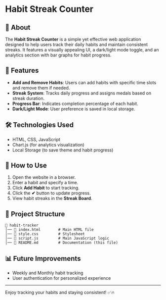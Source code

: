 # Habit Streak Counter

## 📌 About
The **Habit Streak Counter** is a simple yet effective web application designed to help users track their daily habits and maintain consistent streaks. It features a visually appealing UI, a dark/light mode toggle, and an analytics section with bar graphs for habit progress.

## 🚀 Features
- **Add and Remove Habits**: Users can add habits with specific time slots and remove them if needed.
- **Streak System**: Tracks daily progress and assigns medals based on streak duration.
- **Progress Bar**: Indicates completion percentage of each habit.
- **Dark/Light Mode**: User preference is saved in local storage.

## 🛠️ Technologies Used
- HTML, CSS, JavaScript
- Chart.js (for analytics visualization)
- Local Storage (to save theme and habit progress)

## 🎯 How to Use
1. Open the website in a browser.
2. Enter a habit and specify a time.
3. Click **Add Habit** to start tracking.
4. Click the **✔** button to update progress.
5. View habit streaks in the **Streak Board**.

## 📂 Project Structure
```
📁 habit-tracker
│── 📄 index.html        # Main HTML file
│── 📄 style.css         # Stylesheet
│── 📄 script.js         # Main JavaScript logic
│── 📄 README.md         # Documentation (this file)
```

## 📊 Future Improvements
- Weekly and Monthly habit tracking
- User authentication for personalized experience

---
Enjoy tracking your habits and staying consistent! ✅🔥

